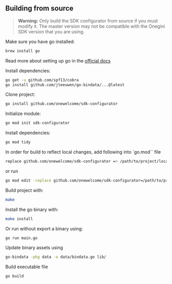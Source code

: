 ## Building from source

>**Warning:** Only build the SDK configurator from source if you must modify it. The master version may not be compatible with the Onegini SDK version that you 
are using.

Make sure you have go installed:
```sh
brew install go
```

Read more about setting up go in the [official docs](https://golang.org/doc/install)

Install dependencies:
```sh
go get -u github.com/spf13/cobra
go install github.com/jteeuwen/go-bindata/...@latest
```

Clone project:
```sh
go install github.com/onewelcome/sdk-configurator
```

Initialize module:
```sh
go mod init sdk-configurator
```

Install dependencies:
```sh
go mod tidy
```

In order for build to reflect local changes, add following into `go.mod`` file
```sh
replace github.com/onewelcome/sdk-configurator => /path/to/project/locally
```
or run 
```sh
go mod edit -replace github.com/onewelcome/sdk-configurator=/path/to/project/locally
```

Build project with:
```sh
make
```

Install the go binary with:
```sh
make install
```

Or run without export a binary using:
```sh
go run main.go
```

Update binary assets using
```sh
go-bindata -pkg data -o data/bindata.go lib/
```

Build executable file
```sh
go build
```